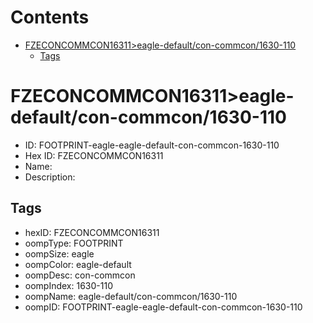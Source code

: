 



Contents
========

* [FZECONCOMMCON16311>eagle-default/con-commcon/1630-110](#fzeconcommcon16311eagle-defaultcon-commcon1630-110)
	* [Tags](#tags)

# FZECONCOMMCON16311>eagle-default/con-commcon/1630-110

- ID: FOOTPRINT-eagle-eagle-default-con-commcon-1630-110
- Hex ID: FZECONCOMMCON16311
- Name: 
- Description: 

## Tags

- hexID: FZECONCOMMCON16311
- oompType: FOOTPRINT
- oompSize: eagle
- oompColor: eagle-default
- oompDesc: con-commcon
- oompIndex: 1630-110
- oompName: eagle-default/con-commcon/1630-110
- oompID: FOOTPRINT-eagle-eagle-default-con-commcon-1630-110
